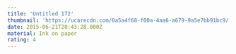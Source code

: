 ```yaml
---
title: 'Untitled 172'
thumbnail: 'https://ucarecdn.com/0a5a4f68-f00a-4aa6-a679-9a5e7bb91bc9/'
date: 2015-06-21T20:43:28.000Z
material: Ink on paper
rating: 4
---
```

